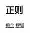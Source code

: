 # 正则

[掘金](https://juejin.cn/post/6844903845227659271#heading-2)
[搜狐](https://www.sohu.com/a/279549933_713028)
